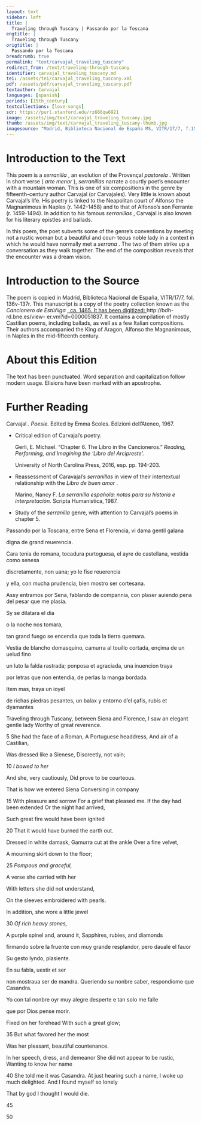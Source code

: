 ```yaml
---
layout: text
sidebar: left
title: |
  Traveling through Tuscany | Passando por la Toscana
engtitle: |
  Traveling through Tuscany
origtitle: |
  Passando por la Toscana
breadcrumb: true
permalink: "text/carvajal_traveling_tuscany"
redirect_from: /text/traveling-through-tuscany
identifier: carvajal_traveling_tuscany.md
tei: /assets/tei/carvajal_traveling_tuscany.xml
pdf: /assets/pdf/carvajal_traveling_tuscany.pdf
textauthor: Carvajal
languages: [spanish]
periods: [15th_century]
textcollections: [love-songs]
sdr: https://purl.stanford.edu/rz666qw6921
image: /assets/img/text/carvajal_traveling_tuscany.jpg
thumb: /assets/img/text/carvajal_traveling_tuscany-thumb.jpg
imagesource: "Madrid, Biblioteca Nacional de España MS, VITR/17/7, f.153r [Public domain]"
---
```

<h1>Introduction to the Text</h1>
<p>This poem is a <i> serranilla</i> , an evolution of the Provençal <i> pastorela</i> . Written in short verse (<i> arte menor</i> ), <i> serranillas </i> narrate a courtly poet’s encounter with a mountain woman. This is one of six compositions in the genre by fifteenth-century author Carvajal (or Carvajales). Very little is known about Carvajal’s life. His poetry is linked to the Neapolitan court of Alfonso the Magnanimous in Naples (r. 1442-1458) and to that of Alfonso’s son Ferrante (r. 1459-1494). In addition to his famous <i> serranillas</i> , Carvajal is also known for his literary epistles and ballads.</p>

<p>In this poem, the poet subverts some of the genre’s conventions by meeting not a rustic woman but a beautiful and cour- teous noble lady in a context in which he would have normally met a <i> serrana</i> . The two of them strike up a conversation as they walk together. The end of the composition reveals that the encounter was a dream vision.</p>

<h1>Introduction to the Source</h1>
<p>The poem is copied in Madrid, Biblioteca Nacional de España, VITR/17/7, fol. 136v-137r. This manuscript is a copy of the poetry collection known as the <i> Cancionero de Estúñiga</i> <a href="http://bdh-rd.bne.es/view-" target="_blank"> , ca. 1465. It has been digitized: </a> http://bdh-rd.bne.es/view- er.vm?id=0000051837. It contains a compilation of mostly Castilian poems, including ballads, as well as a few Italian compositions. Their authors accompanied the King of Aragon, Alfonso the Magnanimous, in Naples in the mid-fifteenth century.</p>

<h1>About this Edition</h1>
<p>The text has been punctuated. Word separation and capitalization follow modern usage. Elisions have been marked with an apostrophe.</p>

<h1>Further Reading</h1>
<p>Carvajal<i> . Poesie. </i> Edited by Emma Scoles. Edizioni dell’Ateneo, 1967.</p>
<ul id="l1">
<li data-list-text="•">
<p>Critical edition of Carvajal’s poetry.</p>
<p>Gerli, E. Michael. “Chapter 6. The Libro in the Cancioneros.” <i> Reading, Performing, and Imagining the ‘Libro del Arcipreste’.</i></p>
<p>University of North Carolina Press, 2016, esp. pp. 194-203.</p>
</li>
<li data-list-text="•">
<p>Reassessment of Caravajal’s <em>serranillas</em> in view of their intertextual relationship with the <em>Libro de buen amor</em> .</p>
<p>Marino, Nancy F. <i> La serranilla española: notas para su historia e interpretación. </i> Scripta Humanistica, 1987.</p>
</li>
<li data-list-text="•">
<p>Study of the <em>serranilla</em> genre, with attention to Carvajal’s poems in chapter 5.</p>
</li>
</ul>

<p>Passando por la Toscana, entre Sena et Florencia, vi dama gentil galana</p>
<p>digna de grand reuerencia.</p>

<p>Cara tenia de romana, tocadura purtoguesa, el ayre de castellana, vestida como senesa</p>
<p>discretamente, non uana; yo le fise reuerencia</p>
<p>y ella, con mucha prudencia, bien mostro ser cortesana.</p>

<p>Assy entramos por Sena, fablando de compannia, con plaser auiendo pena del pesar que me plasia.</p>
<p>Sy se dilatara el dia</p>
<p>o la noche nos tomara,</p>
<p>tan grand fuego se encendia que toda la tierra quemara.</p>

<p>Vestia de blancho domasquino, camurra al touillo cortada, ençima de un uelud fino</p>
<p>un luto la falda rastrada; ponposa et agraciada, una inuencion traya</p>
<p>por letras que non entendia, de perlas la manga bordada.</p>

<p>Item mas, traya un ioyel</p>
<p>de richas piedras pesantes, un balax y entorno d’el çafis, rubis et dyamantes</p>
<p>Traveling through Tuscany, between Siena and Florence, I saw an elegant gentle lady Worthy of great reverence.</p>

<p>5 She had the face of a Roman, A Portuguese headdress, And air of a Castilian,</p>
<p>Was dressed like a Sienese, Discreetly, not vain;</p>
<p>10 <em>I bowed to her</em></p>
<p>And she, very cautiously, Did prove to be courteous.</p>

<p>That is how we entered Siena Conversing in company</p>
<p>15 With pleasure and sorrow For a grief that pleased me. If the day had been extended Or the night had arrived,</p>
<p>Such great fire would have been ignited</p>
<p>20 That it would have burned the earth out.</p>

<p>Dressed in white damask, Gamurra cut at the ankle Over a fine velvet,</p>
<p>A mourning skirt down to the floor;</p>
<p>25 <em>Pompous and graceful,</em></p>
<p>A verse she carried with her</p>
<p>With letters she did not understand,</p>
<p>On the sleeves embroidered with pearls.</p>

<p>In addition, she wore a little jewel</p>
<p>30 <em>Of rich heavy stones,</em></p>
<p>A purple spinel and, around it, Sapphires, rubies, and diamonds</p>

<p>firmando sobre la fruente con muy grande resplandor, pero dauale el fauor</p>
<p>Su gesto lyndo, plasiente.</p>

<p>En su fabla, uestir et ser</p>
<p>non mostraua ser de mandra. Queriendo su nonbre saber, respondiome que Casandra.</p>
<p>Yo con tal nonbre oyr muy alegre desperte e tan solo me falle</p>
<p>que por Dios pense morir.</p>
<p>Fixed on her forehead With such a great glow;</p>
<p>35 But what favored her the most</p>
<p>Was her pleasant, beautiful countenance.</p>

<p>In her speech, dress, and demeanor She did not appear to be rustic, Wanting to know her name</p>
<p>40 She told me it was Casandra. At just hearing such a name, I woke up much delighted. And I found myself so lonely</p>
<p>That by god I thought I would die.</p>

<p>45</p>

<p>50</p>
